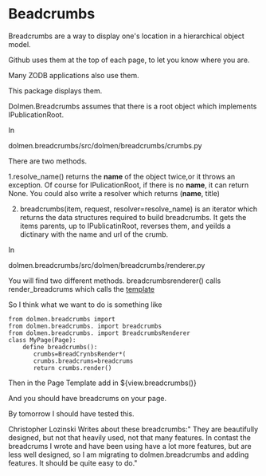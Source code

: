 Beadcrumbs
==========

Breadcrumbs are a way to display one's location in a hierarchical  object model.

Github uses them at the top of each page, to let you know where you are. 

Many ZODB applications also use them.

This package displays them.

Dolmen.Breadcrumbs assumes that there is a root object which
implements IPublicationRoot.

In

dolmen.breadcrumbs/src/dolmen/breadcrumbs/crumbs.py

There are two methods.

1.resolve_name() returns the __name__ of the object twice,or it throws an exception.
Of course for IPulicationRoot, if there is no __name__, it can return None.
You could also write a resolver which returns (__name__, title)

2. breadcrumbs(item, request, resolver=resolve_name) is an iterator which
returns the data structures required to build breadcrumbs.  It gets the
items parents, up to IPublicatinRoot, reverses them, and yeilds a dictinary with
the name and url of the crumb. 

In

dolmen.breadcrumbs/src/dolmen/breadcrumbs/renderer.py

You will find two different methods. breadcrumbsrenderer() calls
render_breadcrums which calls the
[template](./src/dolmen/breadcrumbs/templates/breadcrumbs.pt)

So I think what we want to do is something like

```
from dolmen.breadcrumbs import
from dolmen.breadcrumbs. import breadcrumbs
from dolmen.breadcrumbs. import BreadcrumbsRenderer
class MyPage(Page):
    define breadcrumbs():
       crumbs=BreadCrynbsRender*(
       crumbs.breadcrums=breadcrums
       return crumbs.render()
```

Then in the Page Template add in
   ${view.breadcrumbs()}

And you should have breadcrums on your page. 

By tomorrow I should have tested this. 

Christopher Lozinski Writes about these breadcrumbs:"  They are
beautifully designed, but not that heavily used, not that many features.
In contast the breadcrums I wrote and have been using have a lot
more features, but are less well designed, so I am migrating to dolmen.breadcrumbs
and adding features. It should be quite easy to do."